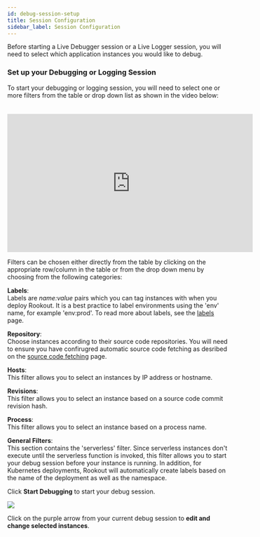 ```yaml
---
id: debug-session-setup
title: Session Configuration
sidebar_label: Session Configuration
---
```

Before starting a Live Debugger session or a Live Logger session, you will need to select which application instances you would like to debug.

### Set up your Debugging or Logging Session 
To start your debugging or logging session, you will need to select one or more filters from the table or drop down list as shown in the video below:

<iframe style="margin: 20px 0 0 0" width="560" height="315" src="https://www.youtube.com/embed/T20vi4CIKwM" frameborder="0" allow="accelerometer; autoplay; encrypted-media; gyroscope; picture-in-picture" allowfullscreen></iframe>

Filters can be chosen either directly from the table by clicking on the appropriate row/column in the table or from the drop down menu by choosing from the following categories:

**Labels**:\
Labels are *name:value* pairs which you can tag instances with when you deploy Rookout. It is a best practice to label environments using the 'env' name, for example 'env:prod'. To read more about labels, see the [labels](https://docs.rookout.com/docs/projects-labels/) page.

**Repository**:\
Choose instances according to their source code repositories. You will need to ensure you have confirugred automatic source code fetching as desribed on the [source code fetching](https://docs.rookout.com/docs/source-repos/) page.

**Hosts**:\
This filter allows you to select an instances by IP address or hostname.

**Revisions**:\
This filter allows you to select an instance based on a source code commit revision hash.

**Process**:\
This filter allows you to select an instance based on a process name.

**General Filters**:\
This section contains the 'serverless' filter. Since serverless instances don't execute until the serverless function is invoked, this filter allows you to start your debug session before your instance is running.
In addition, for Kubernetes deployments, Rookout will automatically create labels based on the name of the deployment as well as the namespace.



Click **Start Debugging** to start your debug session.
 
<img src="/img/screenshots/arrow_to_server_selection.png"/>

Click on the purple arrow from your current debug session to **edit and change selected instances**.

